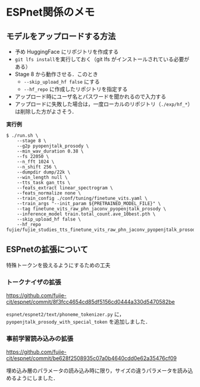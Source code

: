 # ESPnet関係のメモ

##  モデルをアップロードする方法

- 予め HuggingFace にリポジトリを作成する
- ```git lfs install```を実行しておく（git lfs がインストールされている必要がある）
- Stage 8 から動作させる．このとき
  - `--skip_upload_hf false` にする
  - `--hf_repo` に作成したリポジトリを指定する
- アップロード時にユーザ名とパスワードを聞かれるので入力する
- アップロードに失敗した場合は，一度ローカルのリポジトリ（```./exp/hf_*```）は削除した方がよさそう．

**実行例**
```
$ ./run.sh \
    --stage 8 \
    --g2p pyopenjtalk_prosody \
    --min_wav_duration 0.38 \
    --fs 22050 \
    --n_fft 1024 \
    --n_shift 256 \
    --dumpdir dump/22k \
    --win_length null \
    --tts_task gan_tts \
    --feats_extract linear_spectrogram \
    --feats_normalize none \
    --train_config ./conf/tuning/finetune_vits.yaml \
    --train_args "--init_param ${PRETRAINED_MODEL_FILE}" \
    --tag finetune_vits_raw_phn_jaconv_pyopenjtalk_prosody \
    --inference_model train.total_count.ave_10best.pth \
    --skip_upload_hf false \
    --hf_repo fujie/fujie_studies_tts_finetune_vits_raw_phn_jaconv_pyopenjtalk_prosody
```

## ESPnetの拡張について

特殊トークンを扱えるようにするための工夫

### トークナイザの拡張

https://github.com/fujie-cit/espnet/commit/8f3fcc4654cd85df5156cd0444a330d5470582be

`espnet/espnet2/text/phoneme_tokenizer.py` に，`pyopenjtalk_prosody_with_special_token` を追加しました．

### 事前学習読み込みの拡張

https://github.com/fujie-cit/espnet/commit/be628f2508935c07a0b4640cdd0e62a35476cf09

埋め込み層のパラメータの読み込み時に限り，サイズの違うパラメータを読み込めるようにしました．
